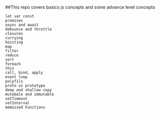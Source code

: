 ##This repo covers basics js concepts and some advance level concepts
    
    let var const
    promises
    async and await
    debounce and throttle
    closures
    currying
    hoisting
    map 
    filter
    reduce
    sort
    foreach
    this
    call, bind, apply
    event loop
    polyfils
    proto vs prototype
    deep and shallow copy
    mutebale and immutable
    setTimeout
    setInterval
    memoised Functions